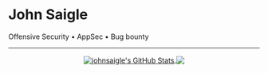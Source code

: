 # John Saigle

Offensive Security • AppSec • Bug bounty

---

<p align="center">

<a href="https://github.com/johnsaigle/johnsaigle">
  <img align="center" src="https://github-readme-stats.vercel.app/api?username=johnsaigle&show_icons=true&theme=merko&include_all_commits=true&hide=contribs&count_private=true&line_height=32" alt="johnsaigle's GitHub Stats" />
</a>

<a href="https://github.com/johnsaigle/johnsaigle">
  <img align="center" src="https://github-readme-stats.vercel.app/api/top-langs/?username=johnsaigle&show_icons=true&theme=merko&langs_count=3&layout=default&hide_border=false" />
</a>

</p>

